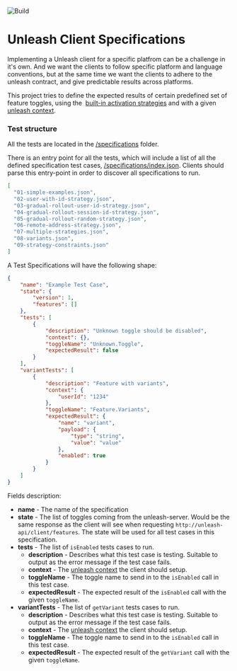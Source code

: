 ![Build](https://github.com/Unleash/client-specification/workflows/Build/badge.svg)

# Unleash Client Specifications
Implementing a Unleash client for a specific platfrom can be a challenge in it's own. And we want the clients to follow specific platform and language conventions, but at the same time we want the clients to adhere to the unleash contract, and give predictable results across platforms.

This project tries to define the expected results of certain predefined set of feature toggles, using the  [built-in activation strategies](https://github.com/Unleash/unleash/blob/main/docs/activation-strategies.md) and with a given [unleash context](https://github.com/Unleash/unleash/blob/main/docs/unleash-context.md).


### Test structure
All the tests are located in the [/specifications](specifications) folder.

There is an entry point for all the tests, which will include a list of all the defined specification test cases, [/specifications/index.json](https://github.com/Unleash/client-specification/blob/main/specifications/index.json). Clients should parse this entry-point in order to discover all specifications to run.

```json
[
  "01-simple-examples.json",
  "02-user-with-id-strategy.json",
  "03-gradual-rollout-user-id-strategy.json",
  "04-gradual-rollout-session-id-strategy.json",
  "05-gradual-rollout-random-strategy.json",
  "06-remote-address-strategy.json",
  "07-multiple-strategies.json",
  "08-variants.json",
  "09-strategy-constraints.json"
]
```

A Test Specifications will have the following shape:

```json
{
    "name": "Example Test Case",
    "state": {
        "version": 1,
        "features": []
    },
    "tests": [
        {
            "description": "Unknown toggle should be disabled",
            "context": {},
            "toggleName": "Unknown.Toggle",
            "expectedResult": false
        }
    ],
    "variantTests": [
        {
            "description": "Feature with variants",
            "context": {
                "userId": "1234"
            },
            "toggleName": "Feature.Variants",
            "expectedResult": {
                "name": "variant",
                "payload": {
                    "type": "string",
                    "value": "value"
                },
                "enabled": true
            }
        }
    ]
}
```

Fields description:

- **name** - The name of the specification
- **state** - The list of toggles coming from the unleash-server. Would be the same response as the client will see when requesting `http://unleash-api/client/features`. The state will be used for all test cases in this specification.
- **tests** - The list of `isEnabled` tests cases to run.
  - **description** - Describes what this test case is testing. Suitable to output as the error message if the test case fails.
  - **context** - The [unleash context](https://github.com/Unleash/unleash/blob/main/docs/unleash-context.md) the client should setup.
  - **toggleName** - The toggle name to send in to the `isEnabled` call in this test case.
  - **expectedResult** - The expected result of the `isEnabled` call with the given `toggleName`.
- **variantTests** - The list of `getVariant` tests cases to run.
  - **description** - Describes what this test case is testing. Suitable to output as the error message if the test case fails.
  - **context** - The [unleash context](https://github.com/Unleash/unleash/blob/main/docs/unleash-context.md) the client should setup.
  - **toggleName** - The toggle name to send in to the `isEnabled` call in this test case.
  - **expectedResult** - The expected result of the `getVariant` call with the given `toggleName`.
